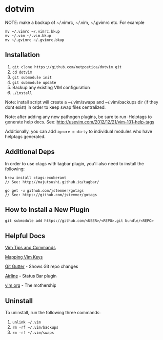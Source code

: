 dotvim
======

NOTE: make a backup of ~/.vimrc, ~/.vim, ~/.gvimrc etc. For example

```
mv ~/.vimrc ~/.vimrc.bkup
mv ~/.vim ~/.vim.bkup
mv ~/.gvimrc ~/.gvimrc.bkup
```

Installation
------------

1. `git clone https://github.com/netpoetica/dotvim.git`
2. `cd dotvim`
3. `git submodule init`
4. `git submodule update`
5. Backup any existing VIM configuration
6. `./install`

Note: install script will create a ~/.vim/swaps and ~/.vim/backups dir (if they dont exist) in order to keep swap files centralized.

Note: after adding any new pathogen plugins, be sure to run :Helptags to generate help docs. See: http://usevim.com/2012/12/21/vim-101-help-tags

Additionally, you can add `ignore = dirty` to individual modules who have helptags generated.


Additional Deps
---------------
In order to use ctags with tagbar plugin, you'll also need to install the following:
```
brew install ctags-exuberant
// See: http://majutsushi.github.io/tagbar/

go get -u github.com/jstemmer/gotags
// See: https://github.com/jstemmer/gotags
```

How to Install a New Plugin
---------------------------
`git submodule add https://github.com/<USER>/<REPO>.git bundle/<REPO>`

Helpful Docs
------------
[Vim Tips and Commands](https://www.cs.oberlin.edu/~kuperman/help/vim/home.html)

[Mapping Vim Keys](http://vim.wikia.com/wiki/Mapping_keys_in_Vim_-_Tutorial_(Part_3))

[Git Gutter](https://github.com/airblade/vim-gitgutter) - Shows Git repo changes

[Airline](https://github.com/bling/vim-airline) - Status Bar plugin

[vim.org](http://www.vim.org/) - The mothership

Uninstall
---------
To uninstall, run the following three commands:

1. `unlink ~/.vim`
2. `rm -rf ~/.vim/backups`
3. `rm -rf ~/.vim/swaps`
